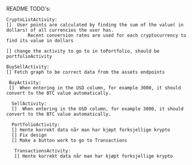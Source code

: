 README TODO's:

    CryptoListActivity:
    []  User points are calculated by finding the sum of the value( in dollars) of all currencies the user has.
            Recent conversion rates are used for each cryptocurrency to find its value in dollars
   
    [] change the activity to go to in toPortfolio, should be portfolioActivity
    
    BuySellActivity:
    [] Fetch graph to be correct data from the assets endpoints
    
     BuyActivity:
     []  When entering in the USD column, for example 3000, it should convert to the BTC value automatically.
     
      SellActivity:
      []  When entering in the USD column, for example 3000, it should convert to the BTC value automatically.
      
      PortfolioActivity:
      [] Hente korrekt data når man har kjøpt forksjellige krypto 
      [] Fix design
      [] Make a button work to go to Transactions
      
       TransactionsActivity:
       [] Hente korrekt data når man har kjøpt forksjellige krypto
